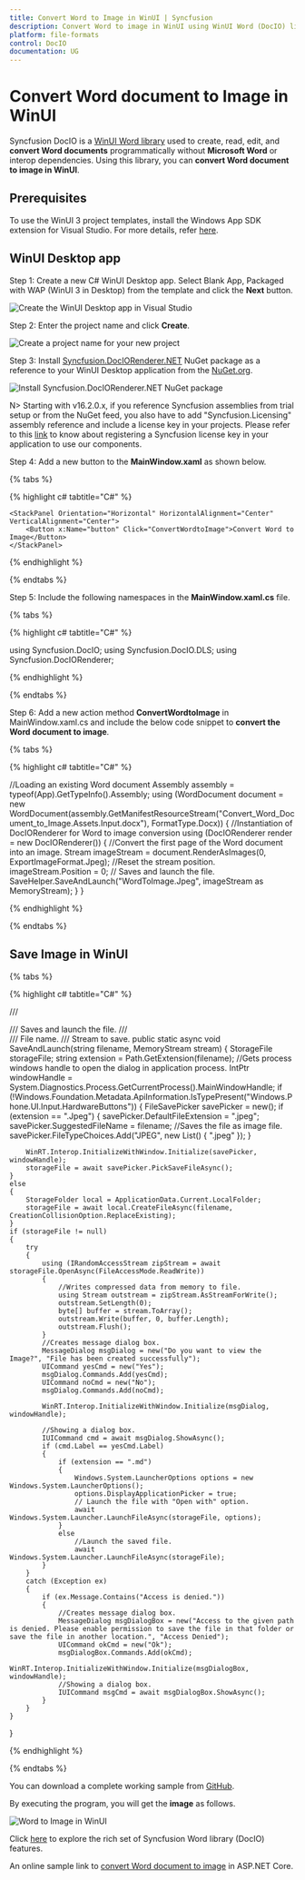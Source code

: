 ```yaml
---
title: Convert Word to Image in WinUI | Syncfusion
description: Convert Word to image in WinUI using WinUI Word (DocIO) library without Microsoft Word or interop dependencies.
platform: file-formats
control: DocIO
documentation: UG
---
```


# Convert Word document to Image in WinUI

Syncfusion DocIO is a [WinUI Word library](https://www.syncfusion.com/document-processing/word-framework/winui/word-library) used to create, read, edit, and **convert Word documents** programmatically without **Microsoft Word** or interop dependencies. Using this library, you can **convert Word document to image in WinUI**.

## Prerequisites
To use the WinUI 3 project templates, install the Windows App SDK extension for Visual Studio. For more details, refer [here](https://learn.microsoft.com/en-us/windows/apps/windows-app-sdk/set-up-your-development-environment?tabs=cs-vs-community%2Ccpp-vs-community%2Cvs-2022-17-1-a%2Cvs-2022-17-1-b).

## WinUI Desktop app

Step 1: Create a new C# WinUI Desktop app. Select Blank App, Packaged with WAP (WinUI 3 in Desktop) from the template and click the **Next** button.

![Create the WinUI Desktop app in Visual Studio](WinUI_Images/Create-Project-WinUI-WordtoPDF.png)

Step 2: Enter the project name and click **Create**.

![Create a project name for your new project](WinUI_Images/Configuration-WordtoImage.png)

Step 3: Install [Syncfusion.DocIORenderer.NET](https://www.nuget.org/packages/Syncfusion.DocIORenderer.NET) NuGet package as a reference to your WinUI Desktop application from the [NuGet.org](https://www.nuget.org/).

![Install Syncfusion.DocIORenderer.NET NuGet package](WinUI_Images/Nuget-Package-WordtoPDF.png)

N> Starting with v16.2.0.x, if you reference Syncfusion assemblies from trial setup or from the NuGet feed, you also have to add "Syncfusion.Licensing" assembly reference and include a license key in your projects. Please refer to this [link](https://help.syncfusion.com/common/essential-studio/licensing/overview) to know about registering a Syncfusion license key in your application to use our components.

Step 4: Add a new button to the **MainWindow.xaml** as shown below.

{% tabs %}

{% highlight c# tabtitle="C#" %}

<Window
    x:Class="Convert_Word_Document_to_Image.MainWindow"
    xmlns="http://schemas.microsoft.com/winfx/2006/xaml/presentation"
    xmlns:x="http://schemas.microsoft.com/winfx/2006/xaml"
    xmlns:local="using:Convert_Word_Document_to_Image"
    xmlns:d="http://schemas.microsoft.com/expression/blend/2008"
    xmlns:mc="http://schemas.openxmlformats.org/markup-compatibility/2006"
    mc:Ignorable="d">

    <StackPanel Orientation="Horizontal" HorizontalAlignment="Center" VerticalAlignment="Center">
        <Button x:Name="button" Click="ConvertWordtoImage">Convert Word to Image</Button>
    </StackPanel>
</Window>

{% endhighlight %}

{% endtabs %}

Step 5: Include the following namespaces in the **MainWindow.xaml.cs** file.

{% tabs %}

{% highlight c# tabtitle="C#" %}

using Syncfusion.DocIO;
using Syncfusion.DocIO.DLS;
using Syncfusion.DocIORenderer;

{% endhighlight %}

{% endtabs %}

Step 6: Add a new action method **ConvertWordtoImage** in MainWindow.xaml.cs and include the below code snippet to **convert the Word document to image**.

{% tabs %}

{% highlight c# tabtitle="C#" %}

//Loading an existing Word document
Assembly assembly = typeof(App).GetTypeInfo().Assembly;
using (WordDocument document = new WordDocument(assembly.GetManifestResourceStream("Convert_Word_Document_to_Image.Assets.Input.docx"), FormatType.Docx))
{
    //Instantiation of DocIORenderer for Word to image conversion
    using (DocIORenderer render = new DocIORenderer())
    {
        //Convert the first page of the Word document into an image.
        Stream imageStream = document.RenderAsImages(0, ExportImageFormat.Jpeg);
        //Reset the stream position.
        imageStream.Position = 0;
        // Saves and launch the file.
        SaveHelper.SaveAndLaunch("WordToImage.Jpeg", imageStream as MemoryStream);
    }
}

{% endhighlight %}

{% endtabs %}

## Save Image in WinUI

{% tabs %}

{% highlight c# tabtitle="C#" %}

/// <summary>
/// Saves and launch the file.
/// </summary>
/// <param name="filename">File name.</param>
/// <param name="stream">Stream to save.</param>
public static async void SaveAndLaunch(string filename, MemoryStream stream)
{
    StorageFile storageFile;
    string extension = Path.GetExtension(filename);
    //Gets process windows handle to open the dialog in application process.
    IntPtr windowHandle = System.Diagnostics.Process.GetCurrentProcess().MainWindowHandle;
    if (!Windows.Foundation.Metadata.ApiInformation.IsTypePresent("Windows.Phone.UI.Input.HardwareButtons"))
    {
        FileSavePicker savePicker = new();
        if (extension == ".Jpeg")
        {
            savePicker.DefaultFileExtension = ".jpeg";
            savePicker.SuggestedFileName = filename;
            //Saves the file as image file.
            savePicker.FileTypeChoices.Add("JPEG", new List<string>() { ".jpeg" });
        }

        WinRT.Interop.InitializeWithWindow.Initialize(savePicker, windowHandle);
        storageFile = await savePicker.PickSaveFileAsync();
    }
    else
    {
        StorageFolder local = ApplicationData.Current.LocalFolder;
        storageFile = await local.CreateFileAsync(filename, CreationCollisionOption.ReplaceExisting);
    }
    if (storageFile != null)
    {
        try
        {
            using (IRandomAccessStream zipStream = await storageFile.OpenAsync(FileAccessMode.ReadWrite))
            {
                //Writes compressed data from memory to file.
                using Stream outstream = zipStream.AsStreamForWrite();
                outstream.SetLength(0);
                byte[] buffer = stream.ToArray();
                outstream.Write(buffer, 0, buffer.Length);
                outstream.Flush();
            }
            //Creates message dialog box. 
            MessageDialog msgDialog = new("Do you want to view the Image?", "File has been created successfully");
            UICommand yesCmd = new("Yes");
            msgDialog.Commands.Add(yesCmd);
            UICommand noCmd = new("No");
            msgDialog.Commands.Add(noCmd);

            WinRT.Interop.InitializeWithWindow.Initialize(msgDialog, windowHandle);

            //Showing a dialog box. 
            IUICommand cmd = await msgDialog.ShowAsync();
            if (cmd.Label == yesCmd.Label)
            {
                if (extension == ".md")
                {
                    Windows.System.LauncherOptions options = new Windows.System.LauncherOptions();
                    options.DisplayApplicationPicker = true;
                    // Launch the file with "Open with" option.
                    await Windows.System.Launcher.LaunchFileAsync(storageFile, options);
                }
                else
                    //Launch the saved file. 
                    await Windows.System.Launcher.LaunchFileAsync(storageFile);
            }
        }
        catch (Exception ex)
        {
            if (ex.Message.Contains("Access is denied."))
            {
                //Creates message dialog box.
                MessageDialog msgDialogBox = new("Access to the given path is denied. Please enable permission to save the file in that folder or save the file in another location.", "Access Denied");
                UICommand okCmd = new("Ok");
                msgDialogBox.Commands.Add(okCmd);
                WinRT.Interop.InitializeWithWindow.Initialize(msgDialogBox, windowHandle);
                //Showing a dialog box. 
                IUICommand msgCmd = await msgDialogBox.ShowAsync();
            }
        }
    }
}

{% endhighlight %}

{% endtabs %}

You can download a complete working sample from [GitHub](https://github.com/SyncfusionExamples/DocIO-Examples/tree/main/Word-to-Image-conversion/Convert-Word-to-image/WinUI).

By executing the program, you will get the **image** as follows.

![Word to Image in WinUI](WordToPDF_images/Output-WordtoImage.png)

Click [here](https://www.syncfusion.com/document-processing/word-framework/winui) to explore the rich set of Syncfusion Word library (DocIO) features. 

An online sample link to [convert Word document to image](https://ej2.syncfusion.com/aspnetcore/Word/WordToImage#/material3) in ASP.NET Core. 
